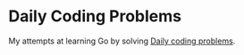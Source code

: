 # Daily Coding Problems

My attempts at learning Go by solving [Daily coding problems](https://www.dailycodingproblem.com/).